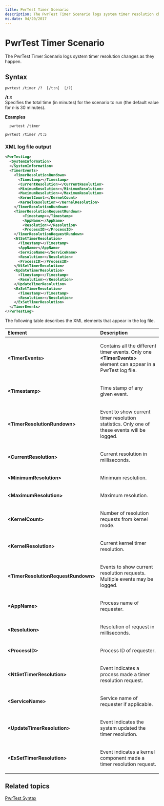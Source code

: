 ```yaml
---
title: PwrTest Timer Scenario
description: The PwrTest Timer Scenario logs system timer resolution changes as they happen.
ms.date: 04/20/2017
---
```


# PwrTest Timer Scenario


The PwrTest Timer Scenario logs system timer resolution changes as they happen.

## <span id="Syntax"></span><span id="syntax"></span><span id="SYNTAX"></span>Syntax


```
pwrtest /timer /?  [/t:n]  [/?] 
```

<span id="_t_n"></span><span id="_T_N"></span>**/t:**<em>n</em>  
Specifies the total time (in minutes) for the scenario to run (the default value for *n* is 30 minutes).

**Examples**

```
  pwrtest /timer
```

```
pwrtest /timer /t:5
```

### <span id="XML_log_file_output"></span><span id="xml_log_file_output"></span><span id="XML_LOG_FILE_OUTPUT"></span>XML log file output

```XML
<PwrTestLog>
  <SystemInformation>
  </SystemInformation>
  <TimerEvents> 
    <TimerResolutionRundown>
      <Timestamp></Timestamp>
      <CurrentResolution></CurrentResolution>
      <MinimumResolution></MinimumResolution>
      <MaximumResolution></MaximumResolution>
      <KernelCount></KernelCount>
      <KernelResolution></KernelResolution>
    </TimerResolutionRundown>
    <TimerResolutionRequestRundown>
        <Timestamp></Timestamp>
        <AppName></AppName>
        <Resolution></Resolution>
        <ProcessID></ProcessID>
    </TimerResolutionRequestRundown>
    <NtSetTimerResolution>
      <Timestamp></Timestamp>
      <AppName></AppName>
      <ServiceName></ServiceName>
      <Resolution></Resolution>
      <ProcessID></ProcessID>
    </NtSetTimerResolution>
    <UpdateTimerResolution>
      <Timestamp></Timestamp>
      <Resolution></Resolution>
    </UpdateTimerResolution>
    <ExSetTimerResolution>
      <Timestamp></Timestamp>
      <Resolution></Resolution>
    </ExSetTimerResolution>  
  </TimerEvents>
</PwrTestLog> 
```

The following table describes the XML elements that appear in the log file.

<table>
<colgroup>
<col width="50%" />
<col width="50%" />
</colgroup>
<thead>
<tr class="header">
<th align="left">Element</th>
<th align="left">Description</th>
</tr>
</thead>
<tbody>
<tr class="odd">
<td align="left"><strong>&lt;TimerEvents&gt;</strong></td>
<td align="left"><p>Contains all the different timer events. Only one <strong>&lt;TimerEvents&gt;</strong> element can appear in a PwrTest log file.</p></td>
</tr>
<tr class="even">
<td align="left"><strong>&lt;Timestamp&gt;</strong></td>
<td align="left"><p>Time stamp of any given event.</p></td>
</tr>
<tr class="odd">
<td align="left"><strong>&lt;TimerResolutionRundown&gt;</strong></td>
<td align="left"><p>Event to show current timer resolution statistics. Only one of these events will be logged.</p></td>
</tr>
<tr class="even">
<td align="left"><strong>&lt;CurrentResolution&gt;</strong></td>
<td align="left"><p>Current resolution in milliseconds.</p></td>
</tr>
<tr class="odd">
<td align="left"><strong>&lt;MinimumResolution&gt;</strong></td>
<td align="left"><p>Minimum resolution.</p></td>
</tr>
<tr class="even">
<td align="left"><strong>&lt;MaximumResolution&gt;</strong></td>
<td align="left"><p>Maximum resolution.</p></td>
</tr>
<tr class="odd">
<td align="left"><strong>&lt;KernelCount&gt;</strong></td>
<td align="left"><p>Number of resolution requests from kernel mode.</p></td>
</tr>
<tr class="even">
<td align="left"><strong>&lt;KernelResolution&gt;</strong></td>
<td align="left"><p>Current kernel timer resolution.</p></td>
</tr>
<tr class="odd">
<td align="left"><strong>&lt;TimerResolutionRequestRundown&gt;</strong></td>
<td align="left"><p>Events to show current resolution requests. Multiple events may be logged.</p></td>
</tr>
<tr class="even">
<td align="left"><strong>&lt;AppName&gt;</strong></td>
<td align="left"><p>Process name of requester.</p></td>
</tr>
<tr class="odd">
<td align="left"><strong>&lt;Resolution&gt;</strong></td>
<td align="left"><p>Resolution of request in milliseconds.</p></td>
</tr>
<tr class="even">
<td align="left"><strong>&lt;ProcessID&gt;</strong></td>
<td align="left"><p>Process ID of requester.</p></td>
</tr>
<tr class="odd">
<td align="left"><strong>&lt;NtSetTimerResolution&gt;</strong></td>
<td align="left"><p>Event indicates a process made a timer resolution request.</p></td>
</tr>
<tr class="even">
<td align="left"><strong>&lt;ServiceName&gt;</strong></td>
<td align="left"><p>Service name of requester if applicable.</p></td>
</tr>
<tr class="odd">
<td align="left"><strong>&lt;UpdateTimerResolution&gt;</strong></td>
<td align="left"><p>Event indicates the system updated the timer resolution.</p></td>
</tr>
<tr class="even">
<td align="left"><strong>&lt;ExSetTimerResolution&gt;</strong></td>
<td align="left"><p>Event indicates a kernel component made a timer resolution request.</p></td>
</tr>
</tbody>
</table>

 

## <span id="related_topics"></span>Related topics


[PwrTest Syntax](pwrtest-syntax.md)


